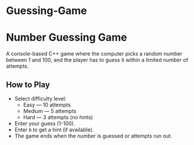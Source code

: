 # Guessing-Game
# Number Guessing Game

A console-based C++ game where the computer picks a random number between 1 and 100, and the player has to guess it within a limited number of attempts.

## How to Play

- Select difficulty level:
  - Easy — 10 attempts
  - Medium — 5 attempts
  - Hard — 3 attempts (no hints)
- Enter your guess (1-100).
- Enter `0` to get a hint (if available).
- The game ends when the number is guessed or attempts run out.
